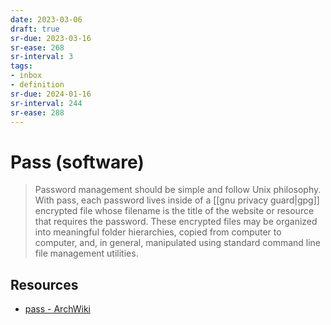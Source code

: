 ```yaml
---
date: 2023-03-06
draft: true
sr-due: 2023-03-16
sr-ease: 268
sr-interval: 3
tags:
- inbox
- definition
sr-due: 2024-01-16
sr-interval: 244
sr-ease: 288
---
```


# Pass (software)

> Password management should be simple and follow Unix philosophy. With pass,
> each password lives inside of a [[gnu privacy guard|gpg]] encrypted file whose
> filename is the title of the website or resource that requires the password.
> These encrypted files may be organized into meaningful folder hierarchies,
> copied from computer to computer, and, in general, manipulated using standard
> command line file management utilities.

## Resources

- [pass - ArchWiki](https://wiki.archlinux.org/title/Pass)

